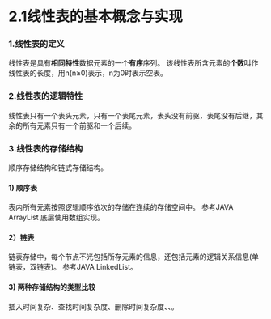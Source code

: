 # 2.1线性表的基本概念与实现

### 1.线性表的定义
线性表是具有**相同特性**数据元素的一个**有序**序列。
该线性表所含元素的**个数**叫作线性表的长度，用n(n≥0)表示，n为0时表示空表。

### 2.线性表的逻辑特性
线性表只有一个表头元素，只有一个表尾元素，表头没有前驱，表尾没有后继，其余的所有元素只有一个前驱和一个后续。

### 3.线性表的存储结构
顺序存储结构和链式存储结构。
#### 1) 顺序表
表内所有元素按照逻辑顺序依次的存储在连续的存储空间中。
参考JAVA ArrayList 底层使用数组实现。

#### 2）链表
链表存储中，每个节点不光包括所存元素的信息，还包括元素的逻辑关系信息(单链表，双链表)。
参考JAVA LinkedList。

#### 3) 两种存储结构的类型比较
插入时间复杂、查找时间复杂度、删除时间复杂度、、。
